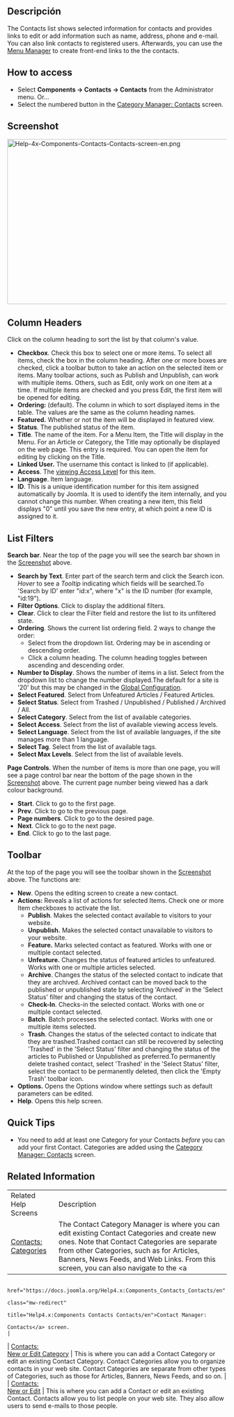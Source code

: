<!-- Filename: Help4.x:Contacts / Display title: Contactos -->

## Descripción

The Contacts list shows selected information for contacts and provides
links to edit or add information such as name, address, phone and
e-mail. You can also link contacts to registered users. Afterwards, you
can use the [Menu
Manager](https://docs.joomla.org/Help4.x:Menus/en "Help4.x:Menus/en") to
create front-end links to the the contacts.

## How to access

- Select **Components **→** Contacts **→** Contacts** from the
  Administrator menu. Or...
- Select the numbered button in the [Category Manager:
  Contacts](https://docs.joomla.org/Help4.x:Contacts:_Categories/en "Help4.x:Contacts: Categories/en")
  screen.

## Screenshot

<img
src="https://docs.joomla.org/images/b/b4/Help-4x-Components-Contacts-Contacts-screen-en.png"
decoding="async" data-file-width="800" data-file-height="378"
width="800" height="378"
alt="Help-4x-Components-Contacts-Contacts-screen-en.png" />

## Column Headers

Click on the column heading to sort the list by that column's value.

- **Checkbox**. Check this box to select one or more items. To select
  all items, check the box in the column heading. After one or more
  boxes are checked, click a toolbar button to take an action on the
  selected item or items. Many toolbar actions, such as Publish and
  Unpublish, can work with multiple items. Others, such as Edit, only
  work on one item at a time. If multiple items are checked and you
  press Edit, the first item will be opened for editing.
- **Ordering:** (default). The column in which to sort displayed items
  in the table. The values are the same as the column heading names.
- **Featured.** Whether or not the item will be displayed in featured
  view.
- **Status**. The published status of the item.
- **Title**. The name of the item. For a Menu Item, the Title will
  display in the Menu. For an Article or Category, the Title may
  optionally be displayed on the web page. This entry is required. You
  can open the item for editing by clicking on the Title.
- **Linked User.** The username this contact is linked to (if
  applicable).
- **Access**. The [viewing Access
  Level](https://docs.joomla.org/Help4.x:Users:_Viewing_Access_Levels/en "Special:MyLanguage/Help4.x:Users: Viewing Access Levels/en")
  for this item.
- **Language**. Item language.
- **ID**. This is a unique identification number for this item assigned
  automatically by Joomla. It is used to identify the item internally,
  and you cannot change this number. When creating a new item, this
  field displays "0" until you save the new entry, at which point a new
  ID is assigned to it.

## List Filters

**Search bar**. Near the top of the page you will see the search bar
shown in the [Screenshot](#screenshot) above.

- **Search by Text**. Enter part of the search term and click the Search
  icon. *Hover* to see a *Tooltip* indicating which fields will be
  searched.To 'Search by ID' enter "id:x", where "x" is the ID number
  (for example, "id:19").
- **Filter Options**. Click to display the additional filters.
- **Clear**. Click to clear the Filter field and restore the list to its
  unfiltered state.
- **Ordering**. Shows the current list ordering field. 2 ways to change
  the order:
  - Select from the dropdown list. Ordering may be in ascending or
    descending order.
  - Click a column heading. The column heading toggles between ascending
    and descending order.
- **Number to Display**. Shows the number of items in a list. Select
  from the dropdown list to change the number displayed.The default for
  a site is '20' but this may be changed in the [Global
  Configuration](https://docs.joomla.org/Help4.x:Site_Global_Configuration/en#defaultlistlimit "Help4.x:Site Global Configuration/en").
- **Select Featured**. Select from Unfeatured Articles / Featured
  Articles.
- **Select Status**. Select from Trashed / Unpublished / Published /
  Archived / All.
- **Select Category**. Select from the list of available categories.
- **Select Access**. Select from the list of available viewing access
  levels.
- **Select Language**. Select from the list of available languages, if
  the site manages more than 1 language.
- **Select Tag**. Select from the list of available tags.
- **Select Max Levels**. Select from the list of available levels.

**Page Controls**. When the number of items is more than one page, you
will see a page control bar near the bottom of the page shown in the
[Screenshot](#screenshot) above. The current page number being viewed
has a dark colour background.

- **Start**. Click to go to the first page.
- **Prev**. Click to go to the previous page.
- **Page numbers**. Click to go to the desired page.
- **Next**. Click to go to the next page.
- **End**. Click to go to the last page.

## Toolbar

At the top of the page you will see the toolbar shown in the
[Screenshot](#Screenshot) above. The functions are:

- **New**. Opens the editing screen to create a new contact.
- **Actions:** Reveals a list of actions for selected Items. Check one
  or more Item checkboxes to activate the list.
  - **Publish**. Makes the selected contact available to visitors to
    your website.
  - **Unpublish.** Makes the selected contact unavailable to visitors to
    your website.
  - **Feature.** Marks selected contact as featured. Works with one or
    multiple contact selected.
  - **Unfeature.** Changes the status of featured articles to
    unfeatured. Works with one or multiple articles selected.
  - **Archive**. Changes the status of the selected contact to indicate
    that they are archived. Archived contact can be moved back to the
    published or unpublished state by selecting 'Archived' in the
    'Select Status' filter and changing the status of the contact.
  - **Check-In**. Checks-in the selected contact. Works with one or
    multiple contact selected.
  - **Batch**. Batch processes the selected contact. Works with one or
    multiple items selected.
  - **Trash**. Changes the status of the selected contact to indicate
    that they are trashed.Trashed contact can still be recovered by
    selecting 'Trashed' in the 'Select Status' filter and changing the
    status of the articles to Published or Unpublished as preferred.To
    permanently delete trashed contact, select 'Trashed' in the 'Select
    Status' filter, select the contact to be permanently deleted, then
    click the 'Empty Trash' toolbar icon.
- **Options.** Opens the Options window where settings such as default
  parameters can be edited.
- **Help**. Opens this help screen.

## Quick Tips

- You need to add at least one Category for your Contacts *before* you
  can add your first Contact. Categories are added using the <a
  href="https://docs.joomla.org/Help4.x:Components_Contacts_Categories/en"
  class="mw-redirect"
  title="Help4.x:Components Contacts Categories/en">Category Manager:
  Contacts</a> screen.

## Related Information

|                                                                                                                        |                                                                                                                                                                                                                                                                                    |
|------------------------------------------------------------------------------------------------------------------------|------------------------------------------------------------------------------------------------------------------------------------------------------------------------------------------------------------------------------------------------------------------------------------|
| Related Help Screens                                                                                                   | Description                                                                                                                                                                                                                                                                        |
| [Contacts: Categories](https://docs.joomla.org/Help4.x:Contacts:_Categories/en "Help4.x:Contacts: Categories/en")      | The Contact Category Manager is where you can edit existing Contact Categories and create new ones. Note that Contact Categories are separate from other Categories, such as for Articles, Banners, News Feeds, and Web Links. From this screen, you can also navigate to the <a   
                                                                                                                          href="https://docs.joomla.org/Help4.x:Components_Contacts_Contacts/en"                                                                                                                                                                                                              
                                                                                                                          class="mw-redirect"                                                                                                                                                                                                                                                                 
                                                                                                                          title="Help4.x:Components Contacts Contacts/en">Contact Manager:                                                                                                                                                                                                                    
                                                                                                                          Contacts</a> screen.                                                                                                                                                                                                                                                                |
| <a                                                                                                                     
 href="https://docs.joomla.org/index.php?title=Help4.x:Contacts:_New_or_Edit_Category/en&amp;action=edit&amp;redlink=1"  
 class="new"                                                                                                             
 title="Help4.x:Contacts: New or Edit Category/en (page does not exist)">Contacts:                                       
 New or Edit Category</a>                                                                                                | This is where you can add a Contact Category or edit an existing Contact Category. Contact Categories allow you to organize contacts in your web site. Contact Categories are separate from other types of Categories, such as those for Articles, Banners, News Feeds, and so on. |
| <a                                                                                                                     
 href="https://docs.joomla.org/index.php?title=Help4.x:Contacts:_New_or_Edit/en&amp;action=edit&amp;redlink=1"           
 class="new"                                                                                                             
 title="Help4.x:Contacts: New or Edit/en (page does not exist)">Contacts:                                                
 New or Edit</a>                                                                                                         | This is where you can add a Contact or edit an existing Contact. Contacts allow you to list people on your web site. They also allow users to send e-mails to those people.                                                                                     
